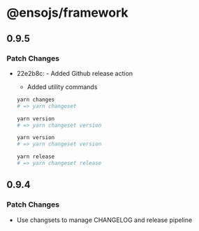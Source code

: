 # @ensojs/framework

## 0.9.5

### Patch Changes

- 22e2b8c: - Added Github release action

  - Added utility commands

  ```bash
  yarn changes
  # => yarn changeset

  yarn version
  # => yarn changeset version

  yarn version
  # => yarn changeset version

  yarn release
  # => yarn changeset release
  ```

## 0.9.4

### Patch Changes

- Use changsets to manage CHANGELOG and release pipeline
